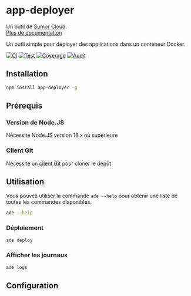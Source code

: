 # app-deployer

Un outil de [Sumor Cloud](https://sumor.cloud).  
[Plus de documentation](https://sumor.cloud/app-deployer)

Un outil simple pour déployer des applications dans un conteneur Docker.

[![CI](https://github.com/sumor-cloud/app-deployer/actions/workflows/ci.yml/badge.svg)](https://github.com/sumor-cloud/app-deployer/actions/workflows/ci.yml)
[![Test](https://github.com/sumor-cloud/app-deployer/actions/workflows/ut.yml/badge.svg)](https://github.com/sumor-cloud/app-deployer/actions/workflows/ut.yml)
[![Coverage](https://github.com/sumor-cloud/app-deployer/actions/workflows/coverage.yml/badge.svg)](https://github.com/sumor-cloud/app-deployer/actions/workflows/coverage.yml)
[![Audit](https://github.com/sumor-cloud/app-deployer/actions/workflows/audit.yml/badge.svg)](https://github.com/sumor-cloud/app-deployer/actions/workflows/audit.yml)

## Installation

```bash
npm install app-deployer -g
```

## Prérequis

### Version de Node.JS

Nécessite Node.JS version 18.x ou supérieure

### Client Git

Nécessite un [client Git](https://git-scm.com/) pour cloner le dépôt

## Utilisation

Vous pouvez utiliser la commande `ade --help` pour obtenir une liste de toutes les commandes disponibles.

```bash
ade --help
```

### Déploiement

```bash
ade deploy
```

### Afficher les journaux

```bash
ade logs
```

## Configuration
